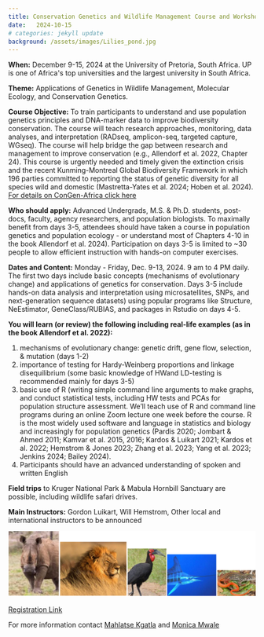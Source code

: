 ```yaml
---
title: Conservation Genetics and Wildlife Management Course and Workshop
date:   2024-10-15
# categories: jekyll update
background: /assets/images/Lilies_pond.jpg
---
```

**When:** December 9-15, 2024 at the University of Pretoria, South Africa. UP is one of Africa's top universities and the largest university in South Africa. 

**Theme:** Applications of Genetics in Wildlife Management, Molecular Ecology, and Conservation Genetics. 

**Course Objective:** To train participants to understand and use population genetics principles and DNA-marker data to improve biodiversity conservation. The course will teach research approaches, monitoring, data analyses, and
interpretation (RADseq, amplicon-seq, targeted capture, WGseq). The course will help bridge the gap between research
and management to improve conservation (e.g., Allendorf et al. 2022, Chapter 24). This course is urgently needed and
timely given the extinction crisis and the recent Kunming-Montreal Global Biodiversity Framework in which 196 parties
committed to reporting the status of genetic diversity for all species wild and domestic (Mastretta-Yates et al. 2024;
Hoben et al. 2024). [For details on ConGen-Africa click here]( https://www.umt.edu/ces/conferences/congen/africa/)

**Who should apply:** Advanced Undergrads, M.S. & Ph.D. students, post-docs, faculty, agency researchers, and population biologists. To maximally benefit from days 3-5, attendees should have taken a course in population genetics and population ecology - or understand most of Chapters 4-10 in the book Allendorf et al. 2024). Participation on days 3-5 is limited to ~30 people to allow efficient instruction with hands-on computer exercises.

**Dates and Content:** Monday - Friday, Dec. 9-13, 2024. 9 am to 4 PM daily. The first two days include basic concepts
(mechanisms of evolutionary change) and applications of genetics for conservation. Days 3-5 include hands-on data
analysis and interpretation using microsatellites, SNPs, and next-generation sequence datasets) using popular programs
like Structure, NeEstimator, GeneClass/RUBIAS, and packages in Rstudio on days 4-5.

**You will learn (or review) the following including real-life examples (as in the book Allendorf et al. 2022):**
1. mechanisms of evolutionary change: genetic drift, gene flow, selection, & mutation (days 1-2)
2. importance of testing for Hardy-Weinberg proportions and linkage disequilibrium (some basic knowledge of HWand LD-testing is recommended mainly for days 3-5)
3. basic use of R (writing simple command line arguments to make graphs, and conduct statistical tests, including
HW tests and PCAs for population structure assessment. We’ll teach use of R and command line programs during
an online Zoom lecture one week before the course. R is the most widely used software and language in statistics
and biology and increasingly for population genetics (Pardis 2020; Jombart & Ahmed 2011; Kamvar et al. 2015,
2016; Kardos & Luikart 2021; Kardos et al. 2022; Hemstrom & Jones 2023; Zhang et al. 2023; Yang et al. 2023;
Jenkins 2024; Bailey 2024).
4. Participants should have an advanced understanding of spoken and written English

**Field trips** to Kruger National Park & Mabula Hornbill Sanctuary are possible, including wildlife safari drives.

**Main Instructors:** Gordon Luikart, Will Hemstrom, Other local and international instructors to be announced

![Biodiversity](assets/images/wshop.png)

[Registration Link](https://forms.gle/2dfQ1J1ieyE8JMco8)

For more information contact [Mahlatse Kgatla](M.Kgatla@sanbi.org.za) and [Monica Mwale](M.Mwale@sanbi.org.za)
